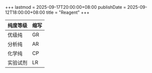+++
lastmod = 2025-09-17T20:00:00+08:00
publishDate = 2025-09-12T18:00:00+08:00
title = "Reagent"
+++

| 纯度等级 | 缩写 |
| -------- | ---- |
| 优级纯   | GR   |
| 分析纯   | AR   |
| 化学纯   | CP   |
| 实验试剂 | LR   |